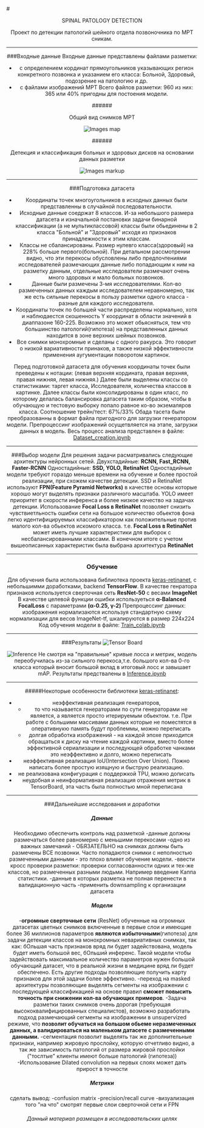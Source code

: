 #<center>SPINAL PATOLOGY DETECTION
<center>Проект по детекции патологий шейного отдела позвоночника по МРТ сникам.</center>

-----

###Входные данные
Входные данные представлены файлами разметки: 
- с определением кординат прямоугольников указывающих регион конкретного позвонка и указанием его класса: Больной, Здоровый, подозрение на патологию и др.
- с файлами изображений МРТ
Всего файлов разметки: 960 из них: 365 или 40% пригодны для постоения модели.

######<center>Общий вид снимков МРТ

![Images map](/content/spinal_shots_map.png)

######<center>Детекция и классификация больных и здоровых дисков на основании данных разметки

![Images markup](/content/spinal_shots_markup.png)

----

###Подготовка датасета
- Координаты точек многоугольников в исходных данных были представленны в случайной последовательности.  
- Исходные данные соедржат 8 классов. И-за небольшого размера датасета и изначальной постановки задачи бинарной классификации (а не мультиклассовой) классы были обьединены в 2 класса "Больной" и "Здоровый" исходя из признаков принадлежности к этим классам. 
- Классы не сбалансированы. Размер нулевго класса(здоровый) на 228% больше первого(больной). При детальном рассмотрении видно, что эти перекосы обусловлены либо предпочтениями исследователей размечающих данные либо попадающим к ним на разметку данным, отдельные исследователи размечают очень много здоровых и мало больных позвонков.
- Данные были размечены 3-мя исследователями. Кол-во размеченных данных каждым исследователем неравномерно, так же есть сильные перекосы в пользу разметки одного класса - разные для каждого исследователя.
- Координаты точек по большей части распределены нормально, хотя и наблюдаестся скошенность Y координат в области значений в диаппазоне 160-225. Возможно это может обьясняться, тем что большинство патологий(гипотеза) на представленных данных находится в зоне верхних шейных позвонков.
- Все снимки монохромные и сделаны с одного ракурса. Это говорит о низкой вариативности принаков, а также низкой эффективности применения аугументации поворотом картинок.

Перед подготовкой датасета для обучения координаты точек были преведены к нотации: (левая верхняя кордината, правая верхняя, правая нижняя, левая нижняя.) Далее были выделены классы со статистиками: таргет класса, Исследователя, количества классов в картинке. Далее классы были консолидированы в один класс, по которому делалась балансировка датасета таким образом, чтобы в обучающую и тестовую выборку попало равное ко-во экземаляров класса. Соотношение трейн/тест: 67%/33%
Обада тасета были преобразованны в формат файла пригодного для загрузки генератором модели.
Препроцессинг изображений осущетвляется на этапе, загрузки данных в модель.
Весь процесс анализа представлен в файле: [Dataset_creation.ipynb](Dataset_creation.ipynb)

---

###Выбор модели
Для решения задачи расматривались следующие архитектуры нейронных сетей.
Двухстадийные: <b>RCNN, Fast_RCNN, Faster-RCNN</b>
Одностадийные: <b>SSD, YOLO, RetinaNet</b>
Одностадийные модели требуют гораздо меньше времени на обучение и более простой реализации, при схожем качестве детекции. SSD и RetinaNet используют <b>FPN(Feature Pyramid Networks)</b> в качестве основы которые хорошо могут выделять признаки различного масштаба. YOLO имеет приоритет в скорости инференса и более низкое качество на задачах детекции. Использование <b>Focal Loss в RetinaNet</b> позволяет снизить чувствиетльность ошибки сети на большое количество обьектов фона легко идентифицируемых классификатором как положительные против малого кол-ва обьектов искомого класса. т.е. <b>Focal Loss в RetinaNet</b> может иметь лучшие характеристики для выборок с несбалансированными классами.
В конечном итоге с учетом вышеописанных характеристик была выбрана архитектура <b>RetinaNet</b> 

---
### Обучение
Для обучения была использована библиотека проекта [keras-retinanet](https://github.com/fizyr/keras-retinanet), с небольшимми доработками, backend <b>TensorFlow</b>.
В качестве генратора признаков используется сверточная сеть <b>ResNet-50</b> с весами <b>ImageNet</b>
В качестве целевой функции ошибки используеться <b>α-Balanced FocalLoss</b> c параметрами <b>(α-0.25, γ-2)</b>
Препроцессинг данных: изображения нормализаются используя стандартную схему нормализации для весов ImageNet-tf, шкалируются в размер 224х224
Код обучения модели в файле: [Train_colab.ipynb](Train_colab.ipynb)

---
###Результаты
![Tensor Board](/content/TensorBoard.png)

![Inference](./content/inference.png)
Не смотря на "правильные" кривые лосса и метрик, модель переобучилась из-за сильного перекоса,т.е. большого кол-ва 0-го класса который вносит большой вклад в итоговый лосс и завышает mAP.
Результаты предствалены в [Inference.ipynb](Inference.ipynb)

----

#####Некоторые особенности библиотеки [keras-retinanet](https://github.com/fizyr/keras-retinanet):
- неэффективная реализация генераторов, 
    - то что называется генераторами по сути генераторами не является, а является просто итерируемым обьектом. т.е. При работе с большими массивами данных которые не поместятся в оперативнукю память будут проблеммы, можно переписать
    - долгая обработка изображений - на каждой эпохе приходится обращаться к диску на чтение каждой картинки, вместо более эффективной сериализации и последующей обработке чанками это неэффективно и долго, можно переписать
- неэффективная реализация IoU(Intersection Over Union). Пожно написать более простую изящную и быструю реализацию.
- не реализована конфигурация с поддержкой TPU, можно дописать
- неудобная и неинформативная реализация отражения метрик в TensorBoard, эта часть была полностью мной переписана 

---
###Дальнейшие исследования и доработки
##### Данные
Необходимо обеспечить контроль над разметкой
-данные должны размечаться более равномерно с меньшими перекосами
-одно из важных замечаний - ОБЯЗАТЕЛЬНО на снимках должны быть размечены ВСЕ позвонки. Часто попадаются снимки с неполностью размеченными данными - это плохо влияет обучение модели.
-ввести кросс проверки разметки: проверки согласованности одних и тех-же классов, но размеченных разными людьми. Например введение Каппа статистики.
-данные в которых разметка не полная перенести в валидационную часть
-применить downsampling к организации датасета

##### Модели
-<b>огромные сверточные сети</b> (ResNet) обученные на огромных датасетах цветных снимков включенные в первые слои и имеющие более 36 миллионов параметров <b>являются избыточными</b>(гипотеза) для задачи детекции классов на монохромных невариативных снимках, так как: бОльшая часть признаков вряд ли будет задействована, модель будет иметь большой вес, бОльший инференс. Такой модели чтобы задействовать максимальное количество параметров нужен большой обучающий датасет, что в реальной жизни в медицине вряд ли будет обеспечено. Есть другие подходы позволяющие получить карту признаков для этой задачи более эффективно.
-переход на masked архитектуры позволяющие выделять сегменты на изображении с последующей классификацией на основе правил <b>сможет повысить точность при снижении кол-ва обучающих примеров</b>.
-Задача разметки таких снимков очень дорогая (требующая высококвалифицированных специалистов), возможно разработать подход размечающий сегменты на изображении в unsupervized режиме, что <b>позволит обучаться на большом обьеме неразмеченных данных, а валидироваться на маленьком датасете с размеченными данными.</b>
-сегментация позволит выделять так же дополнительные признаки, например жировую прослойку, которую отчетливо видно, а так же зависимость патологий от размера жировой прослойки ("тослтые" клиенты имеют больше патологий (гипотеза))
-Использование Dilated convolution на первых слоях может дать прирост в точности

##### Метрики
сделать вывод:
-confusion matrix
-precision/recall curve
-визуализация того "на что" смотрят первые слои сверточной сети и FPN

###### Данный материал размещен в исследовательских целях 